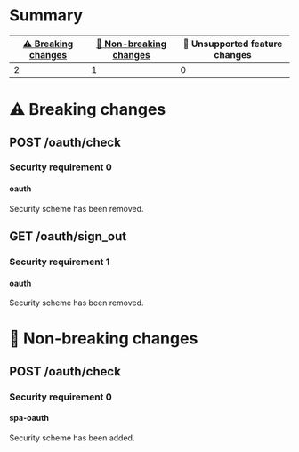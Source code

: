 # Summary

| [⚠️ Breaking changes](#breaking-changes) | [🙆 Non-breaking changes](#non-breaking-changes) | 🤷 Unsupported feature changes |
|------------------------------------------|-------------------------------------------------|-------------------------------|
| 2                                        | 1                                               | 0                             |

# <span id="breaking-changes"></span>⚠️ Breaking changes

## **POST** /oauth/check

### Security requirement 0

#### oauth

Security scheme has been removed.

## **GET** /oauth/sign\_out

### Security requirement 1

#### oauth

Security scheme has been removed.

# <span id="non-breaking-changes"></span>🙆 Non-breaking changes

## **POST** /oauth/check

### Security requirement 0

#### spa-oauth

Security scheme has been added.

